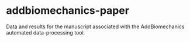 # addbiomechanics-paper
Data and results for the manuscript associated with the AddBiomechanics automated data-processing tool.
